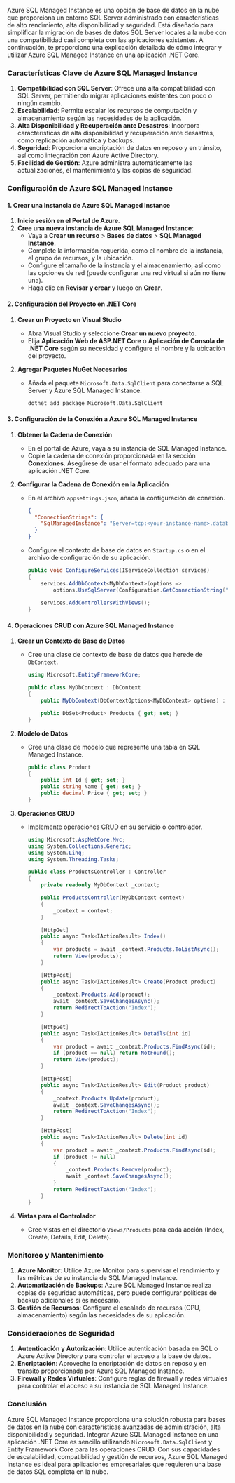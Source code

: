 Azure SQL Managed Instance es una opción de base de datos en la nube que proporciona un entorno SQL Server administrado con características de alto rendimiento, alta disponibilidad y seguridad. Está diseñado para simplificar la migración de bases de datos SQL Server locales a la nube con una compatibilidad casi completa con las aplicaciones existentes. A continuación, te proporciono una explicación detallada de cómo integrar y utilizar Azure SQL Managed Instance en una aplicación .NET Core.

### Características Clave de Azure SQL Managed Instance

1. **Compatibilidad con SQL Server**: Ofrece una alta compatibilidad con SQL Server, permitiendo migrar aplicaciones existentes con poco o ningún cambio.
2. **Escalabilidad**: Permite escalar los recursos de computación y almacenamiento según las necesidades de la aplicación.
3. **Alta Disponibilidad y Recuperación ante Desastres**: Incorpora características de alta disponibilidad y recuperación ante desastres, como replicación automática y backups.
4. **Seguridad**: Proporciona encriptación de datos en reposo y en tránsito, así como integración con Azure Active Directory.
5. **Facilidad de Gestión**: Azure administra automáticamente las actualizaciones, el mantenimiento y las copias de seguridad.

### Configuración de Azure SQL Managed Instance

#### 1. Crear una Instancia de Azure SQL Managed Instance

1. **Inicie sesión en el Portal de Azure**.
2. **Cree una nueva instancia de Azure SQL Managed Instance**:
   - Vaya a **Crear un recurso** > **Bases de datos** > **SQL Managed Instance**.
   - Complete la información requerida, como el nombre de la instancia, el grupo de recursos, y la ubicación.
   - Configure el tamaño de la instancia y el almacenamiento, así como las opciones de red (puede configurar una red virtual si aún no tiene una).
   - Haga clic en **Revisar y crear** y luego en **Crear**.

#### 2. Configuración del Proyecto en .NET Core

1. **Crear un Proyecto en Visual Studio**

   - Abra Visual Studio y seleccione **Crear un nuevo proyecto**.
   - Elija **Aplicación Web de ASP.NET Core** o **Aplicación de Consola de .NET Core** según su necesidad y configure el nombre y la ubicación del proyecto.

2. **Agregar Paquetes NuGet Necesarios**

   - Añada el paquete `Microsoft.Data.SqlClient` para conectarse a SQL Server y Azure SQL Managed Instance.

     ```bash
     dotnet add package Microsoft.Data.SqlClient
     ```

#### 3. Configuración de la Conexión a Azure SQL Managed Instance

1. **Obtener la Cadena de Conexión**

   - En el portal de Azure, vaya a su instancia de SQL Managed Instance.
   - Copie la cadena de conexión proporcionada en la sección **Conexiones**. Asegúrese de usar el formato adecuado para una aplicación .NET Core.

2. **Configurar la Cadena de Conexión en la Aplicación**

   - En el archivo `appsettings.json`, añada la configuración de conexión.

     ```json
     {
       "ConnectionStrings": {
         "SqlManagedInstance": "Server=tcp:<your-instance-name>.database.windows.net,1433;Initial Catalog=<your-database-name>;Persist Security Info=False;User ID=<your-username>;Password=<your-password>;MultipleActiveResultSets=False;Encrypt=True;TrustServerCertificate=False;Connection Timeout=30;"
       }
     }
     ```

   - Configure el contexto de base de datos en `Startup.cs` o en el archivo de configuración de su aplicación.

     ```csharp
     public void ConfigureServices(IServiceCollection services)
     {
         services.AddDbContext<MyDbContext>(options =>
             options.UseSqlServer(Configuration.GetConnectionString("SqlManagedInstance")));
         
         services.AddControllersWithViews();
     }
     ```

#### 4. Operaciones CRUD con Azure SQL Managed Instance

1. **Crear un Contexto de Base de Datos**

   - Cree una clase de contexto de base de datos que herede de `DbContext`.

     ```csharp
     using Microsoft.EntityFrameworkCore;

     public class MyDbContext : DbContext
     {
         public MyDbContext(DbContextOptions<MyDbContext> options) : base(options) { }

         public DbSet<Product> Products { get; set; }
     }
     ```

2. **Modelo de Datos**

   - Cree una clase de modelo que represente una tabla en SQL Managed Instance.

     ```csharp
     public class Product
     {
         public int Id { get; set; }
         public string Name { get; set; }
         public decimal Price { get; set; }
     }
     ```

3. **Operaciones CRUD**

   - Implemente operaciones CRUD en su servicio o controlador.

     ```csharp
     using Microsoft.AspNetCore.Mvc;
     using System.Collections.Generic;
     using System.Linq;
     using System.Threading.Tasks;

     public class ProductsController : Controller
     {
         private readonly MyDbContext _context;

         public ProductsController(MyDbContext context)
         {
             _context = context;
         }

         [HttpGet]
         public async Task<IActionResult> Index()
         {
             var products = await _context.Products.ToListAsync();
             return View(products);
         }

         [HttpPost]
         public async Task<IActionResult> Create(Product product)
         {
             _context.Products.Add(product);
             await _context.SaveChangesAsync();
             return RedirectToAction("Index");
         }

         [HttpGet]
         public async Task<IActionResult> Details(int id)
         {
             var product = await _context.Products.FindAsync(id);
             if (product == null) return NotFound();
             return View(product);
         }

         [HttpPost]
         public async Task<IActionResult> Edit(Product product)
         {
             _context.Products.Update(product);
             await _context.SaveChangesAsync();
             return RedirectToAction("Index");
         }

         [HttpPost]
         public async Task<IActionResult> Delete(int id)
         {
             var product = await _context.Products.FindAsync(id);
             if (product != null)
             {
                 _context.Products.Remove(product);
                 await _context.SaveChangesAsync();
             }
             return RedirectToAction("Index");
         }
     }
     ```

4. **Vistas para el Controlador**

   - Cree vistas en el directorio `Views/Products` para cada acción (Index, Create, Details, Edit, Delete).

### Monitoreo y Mantenimiento

1. **Azure Monitor**: Utilice Azure Monitor para supervisar el rendimiento y las métricas de su instancia de SQL Managed Instance.
2. **Automatización de Backups**: Azure SQL Managed Instance realiza copias de seguridad automáticas, pero puede configurar políticas de backup adicionales si es necesario.
3. **Gestión de Recursos**: Configure el escalado de recursos (CPU, almacenamiento) según las necesidades de su aplicación.

### Consideraciones de Seguridad

1. **Autenticación y Autorización**: Utilice autenticación basada en SQL o Azure Active Directory para controlar el acceso a la base de datos.
2. **Encriptación**: Aproveche la encriptación de datos en reposo y en tránsito proporcionada por Azure SQL Managed Instance.
3. **Firewall y Redes Virtuales**: Configure reglas de firewall y redes virtuales para controlar el acceso a su instancia de SQL Managed Instance.

### Conclusión

Azure SQL Managed Instance proporciona una solución robusta para bases de datos en la nube con características avanzadas de administración, alta disponibilidad y seguridad. Integrar Azure SQL Managed Instance en una aplicación .NET Core es sencillo utilizando `Microsoft.Data.SqlClient` y Entity Framework Core para las operaciones CRUD. Con sus capacidades de escalabilidad, compatibilidad y gestión de recursos, Azure SQL Managed Instance es ideal para aplicaciones empresariales que requieren una base de datos SQL completa en la nube.